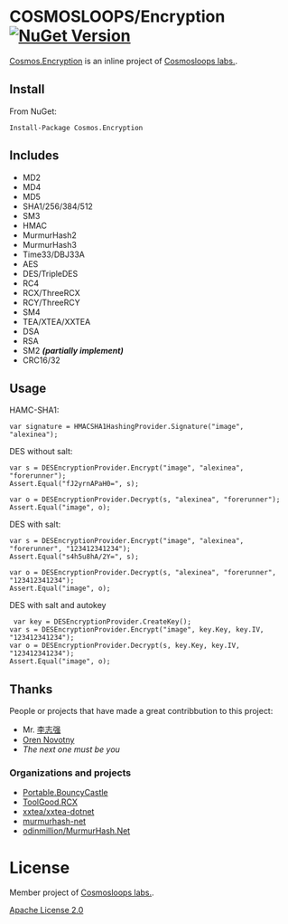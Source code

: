 # COSMOSLOOPS/Encryption <a href="https://www.nuget.org/packages/Cosmos.Encryption/" rel="nofollow"><img src="https://img.shields.io/nuget/v/Cosmos.Encryption.svg?style=flat" alt="NuGet Version" data-canonical-src="https://img.shields.io/nuget/v/Cosmos.Encryption.svg?style=flat" style="max-width:100%;"></a>

[Cosmos.Encryption](https://github.com/cosmos-loops/Cosmos.Encryption) is an inline project of [Cosmosloops labs.](https://github.com/cosmos-loops).

## Install

From NuGet:

```
Install-Package Cosmos.Encryption
```

## Includes

- MD2
- MD4
- MD5
- SHA1/256/384/512
- SM3
- HMAC
- MurmurHash2
- MurmurHash3
- Time33/DBJ33A
- AES
- DES/TripleDES
- RC4
- RCX/ThreeRCX
- RCY/ThreeRCY
- SM4
- TEA/XTEA/XXTEA
- DSA
- RSA
- SM2 ***(partially implement)***
- CRC16/32

## Usage

HAMC-SHA1:

```
var signature = HMACSHA1HashingProvider.Signature("image", "alexinea");
```

DES without salt:

```
var s = DESEncryptionProvider.Encrypt("image", "alexinea", "forerunner");
Assert.Equal("fJ2yrnAPaH0=", s);

var o = DESEncryptionProvider.Decrypt(s, "alexinea", "forerunner");
Assert.Equal("image", o);
```

DES with salt:

```
var s = DESEncryptionProvider.Encrypt("image", "alexinea", "forerunner", "123412341234");
Assert.Equal("s4h5u8hA/2Y=", s);

var o = DESEncryptionProvider.Decrypt(s, "alexinea", "forerunner", "123412341234");
Assert.Equal("image", o);
```

DES with salt and autokey

```
 var key = DESEncryptionProvider.CreateKey();
var s = DESEncryptionProvider.Encrypt("image", key.Key, key.IV, "123412341234");
var o = DESEncryptionProvider.Decrypt(s, key.Key, key.IV, "123412341234");
Assert.Equal("image", o);
```

## Thanks

People or projects that have made a great contribbution to this project:

- Mr. [李志强](https://github.com/stulzq)
- [Oren Novotny](https://github.com/onovotny)
- _The next one must be you_

### Organizations and projects

- [Portable.BouncyCastle](https://github.com/onovotny/bc-csharp)
- [ToolGood.RCX](https://github.com/toolgood/RCX)
- [xxtea/xxtea-dotnet](https://github.com/xxtea/xxtea-dotnet)
- [murmurhash-net](https://github.com/darrenkopp/murmurhash-net/)
- [odinmillion/MurmurHash.Net](https://github.com/odinmillion/MurmurHash.Net)

# License

Member project of [Cosmosloops labs.](https://github.com/cosmos-loops).

[Apache License 2.0](/LICENSE)
